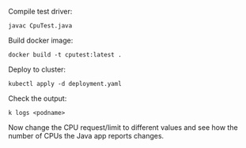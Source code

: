 Compile test driver:

    javac CpuTest.java

Build docker image:

    docker build -t cputest:latest .

Deploy to cluster:

    kubectl apply -d deployment.yaml

Check the output:

    k logs <podname>

Now change the CPU request/limit to different values and see how the number of CPUs the Java app reports changes.
